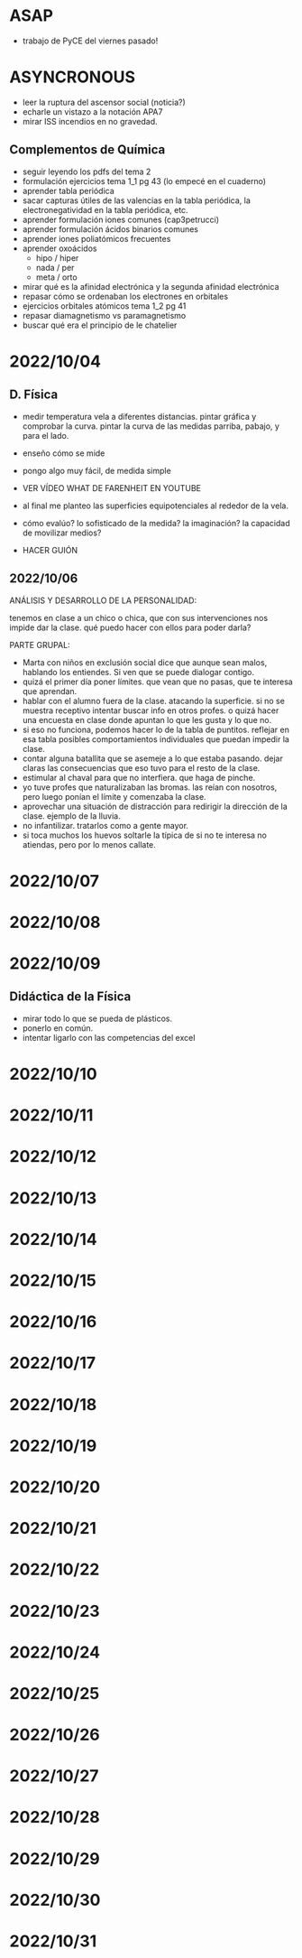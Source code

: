 # ASAP
- trabajo de PyCE del viernes pasado!

# ASYNCRONOUS
- leer la ruptura del ascensor social (noticia?)
- echarle un vistazo a la notación APA7
- mirar ISS incendios en no gravedad.

## Complementos de Química

- seguir leyendo los pdfs del tema 2
- formulación ejercicios tema 1_1 pg 43 (lo empecé en el cuaderno)
- aprender tabla periódica
- sacar capturas útiles de las valencias en la tabla periódica, la electronegatividad en la tabla periódica, etc.
- aprender formulación iones comunes (cap3petrucci)
- aprender formulación ácidos binarios comunes
- aprender iones poliatómicos frecuentes
- aprender oxoácidos
    - hipo / hiper
    - nada / per
    - meta / orto
- mirar qué es la afinidad electrónica y la segunda afinidad electrónica
- repasar cómo se ordenaban los electrones en orbitales
- ejercicios orbitales atómicos tema 1_2 pg 41
- repasar diamagnetismo vs paramagnetismo
- buscar qué era el principio de le chatelier

# 2022/10/04
## D. Física
- medir temperatura vela a diferentes distancias. pintar gráfica y comprobar la curva. pintar la curva de las medidas parriba, pabajo, y para el lado.

- enseño cómo se mide
- pongo algo muy fácil, de medida simple
- VER VÍDEO WHAT DE FARENHEIT EN YOUTUBE
- al final me planteo las superficies equipotenciales al rededor de la vela.

- cómo evalúo? lo sofisticado de la medida? la imaginación? la capacidad de movilizar medios?
- HACER GUIÓN 

## 2022/10/06

ANÁLISIS Y DESARROLLO DE LA PERSONALIDAD:

tenemos en clase a un chico o chica, que con sus intervenciones nos impide dar la clase. qué puedo hacer con ellos para poder darla?

PARTE GRUPAL:
- Marta con niños en exclusión social dice que aunque sean malos, hablando los entiendes. Si ven que se puede dialogar contigo.
- quizá el primer día poner límites. que vean que no pasas, que te interesa que aprendan.
- hablar con el alumno fuera de la clase. atacando la superficie. si no se muestra receptivo intentar buscar info en otros profes. o quizá hacer una encuesta en clase donde apuntan lo que les gusta y lo que no.
- si eso no funciona, podemos hacer lo de la tabla de puntitos. reflejar en esa tabla posibles comportamientos individuales que puedan impedir la clase.
- contar alguna batallita que se asemeje a lo que estaba pasando. dejar claras las consecuencias que eso tuvo para el resto de la clase.
- estimular al chaval para que no interfiera. que haga de pinche.
- yo tuve profes que naturalizaban las bromas. las reían con nosotros, pero luego ponían el límite y comenzaba la clase.
- aprovechar una situación de distracción para redirigir la dirección de la clase. ejemplo de la lluvia.
- no infantilizar. tratarlos como a gente mayor.
- si toca muchos los huevos soltarle la típica de si no te interesa no atiendas, pero por lo menos callate.

# 2022/10/07
# 2022/10/08

# 2022/10/09
## Didáctica de la Física
- mirar todo lo que se pueda de plásticos.
- ponerlo en común.
- intentar ligarlo con las competencias del excel

# 2022/10/10
# 2022/10/11
# 2022/10/12
# 2022/10/13
# 2022/10/14
# 2022/10/15
# 2022/10/16
# 2022/10/17
# 2022/10/18
# 2022/10/19
# 2022/10/20
# 2022/10/21
# 2022/10/22
# 2022/10/23
# 2022/10/24
# 2022/10/25
# 2022/10/26
# 2022/10/27
# 2022/10/28
# 2022/10/29
# 2022/10/30
# 2022/10/31